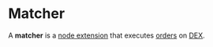 # Matcher

A **matcher** is a [node extension](/waves-node/extensions.md) that executes [orders](/blockchain/order.md) on [DEX](/waves-dex/about-waves-dex.md).
